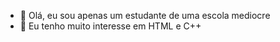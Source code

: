 - 👋 Olá, eu sou apenas um estudante de uma escola mediocre
- 👀 Eu tenho muito interesse em HTML e C++ 


